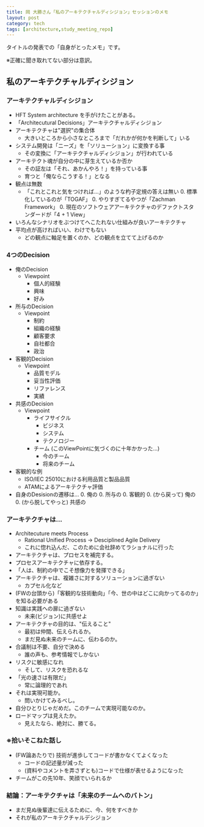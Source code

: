```yaml
---
title: 岡 大勝さん「私のアーキテクチャルディシジョン」セッションのメモ
layout: post
category: tech
tags: [architecture,study_meeting_repo]
---
```


タイトルの発表での「自身がとったメモ」です。

※正確に聞き取れてない部分は意訳。

## 私のアーキテクチャルディシジョン

### アーキテクチャルディシジョン

+ HFT System architecture を手がけたことがある。
+ 「Architecutural Decisions」アーキテクチャルディシジョン
+ アーキテクチャは"選択"の集合体
  + 大きいところから小さなところまで「だれかが何かを判断して」いる
+ システム開発は「ニーズ」を「ソリューション」に変換する事
  + その変換に「アーキテクチャルディシジョン」が行われている
+ アーキテクト魂が自分の中に芽生えているか否か
  + その証左は「それ、あかんやろ！」を持っている事
  + 育つと「俺ならこうする！」となる
+ 観点は無数
  + 「これとこれと気をつければ…」のような杓子定規の答えは無い
    0. 標準化しているのが「TOGAF」
    0. やりすぎてるやつが「Zachman Framework」
    0. 現在のソフトウェアアーキテクチャのデファクトスタンダードが「4 + 1 View」
+ いろんなシナリオをぶつけてへこたれない仕組みが良いアーキテクチャ
+ 平均点が高ければいい、わけでもない
  + どの観点に軸足を置くのか、どの観点を立てて上げるのか

### 4つのDecision

+ 俺のDecision
  + Viewpoint
    + 個人的経験
    + 興味
    + 好み
+ 所与のDecision
  + Viewpoint
    + 制約
    + 組織の経験
    + 顧客要求
    + 自社都合
    + 政治
+ 客観的Decision
  + Viewpoint
    + 品質モデル
    + 妥当性評価
    + リファレンス
    + 実績
+ 共感のDecision
  + Viewpoint
    + ライフサイクル
      + ビジネス
      + システム
      + テクノロジー
    + チーム (このViewPointに気づくのに十年かかった…)
      + 今のチーム
      + 将来のチーム
+ 客観的な例
  + ISO/IEC 25010における利用品質と製品品質
  + ATAMによるアーキテクチャ評価
+ 自身のDesisionの遷移は…
  0. 俺の
  0. 所与の
  0. 客観的
  0. (から戻って) 俺の
  0. (から脱してやっと) 共感の

### アーキテクチャは…

+ Architecuture meets Process
  + Rational Unified Process → Desciplined Agile Delivery
  + これに惚れ込んだ、このために会社辞めてラショナルに行った
+ アーキテクチャは、プロセスを補完する。
+ プロセスアーキテクチャに依存する。
+ 「人は、制約の中でこそ想像力を発揮できる」
+ アーキテクチャは、複雑さに対するソリューションに過ぎない
  + カプセル化など
+ (FWの台頭から)「客観的な技術動向」「今、世の中はどこに向かってるのか」を知る必要がある
+ 知識は実践への扉に過ぎない
  + 未来(ビジョン)に共感せよ
+ アーキテクチャの目的は、"伝えること"
  + 最初は仲間、伝えられるか。
  + まだ見ぬ未来のチームに、伝わるのか。
+ 合議制は不要、自分で決める
  + 誰の声も、参考情報でしかない
+ リスクに敏感になれ
  + そして、リスクを恐れるな
+ 「光の速さは有限だ」
  + 常に論理的であれ
+ それは実現可能か。
  + 問いかけてみるべし。
+ 自分ひとりじゃだめだ。このチームで実現可能なのか。
+ ロードマップは見えたか。
  + 見えたなら、絶対に、勝てる。

### ※拾いそこねた話し

+ (FW論あたりで) 技術が進歩してコードが書かなくてよくなった
    + コードの記述量が減った
    + (資料やコメントを弄さずとも)コードで仕様が表せるようになった
+ チームがこの先10年、笑顔でいられるか

### 結論：アーキテクチャは「未来のチームへのバトン」
+ まだ見ぬ後輩達に伝えるために、今、何をすべきか
+ それが私のアーキテクチャルデシジョン
